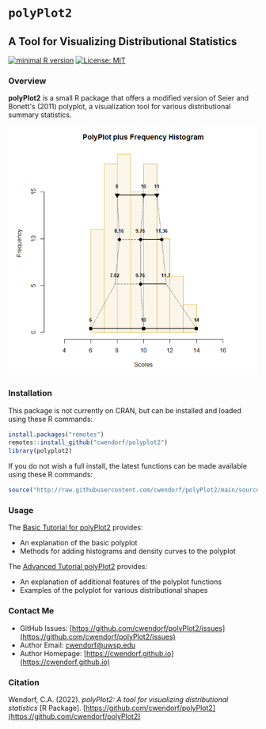 
# `polyPlot2` 

## A Tool for Visualizing Distributional Statistics

[![minimal R version](https://img.shields.io/badge/R%3E%3D-3.6.2-6666ff.svg)](https://cran.r-project.org/)
[![License: MIT](https://img.shields.io/badge/License-MIT-blue.svg)](https://opensource.org/licenses/MIT)

### Overview

**polyPlot2** is a small R package that offers a modified version of Seier and Bonett's (2011) polyplot, a visualization tool for various distributional summary statistics.

<a href="https://github.com/cwendorf/polyPlot2">
<p align="center"><kbd><img src="docs/figures/polyPlot2CoverImage.png"></kbd></p>
</a>

### Installation

This package is not currently on CRAN, but can be installed and loaded using these R commands:

``` r
install.packages("remotes")
remotes::install_github("cwendorf/polyplot2")
library(polyplot2)
```

If you do not wish a full install, the latest functions can be made available using these R commands:

```r
source("http://raw.githubusercontent.com/cwendorf/polyPlot2/main/source-polyPlot2.R")
```

### Usage

The [Basic Tutorial for polyPlot2](./docs/polyPlot2Basic.md) provides:

- An explanation of the basic polyplot
- Methods for adding histograms and density curves to the polyplot

The [Advanced Tutorial polyPlot2](./docs/polyPlot2Advanced.md) provides:

- An explanation of additional features of the polyplot functions
- Examples of the polyplot for various distributional shapes

### Contact Me

- GitHub Issues: [https://github.com/cwendorf/polyPlot2/issues](https://github.com/cwendorf/polyPlot2/issues) 
- Author Email: [cwendorf@uwsp.edu](mailto:cwendorf@uwsp.edu)
- Author Homepage: [https://cwendorf.github.io](https://cwendorf.github.io)

### Citation

Wendorf, C.A. (2022). *polyPlot2: A tool for visualizing distributional statistics* [R Package]. [https://github.com/cwendorf/polyPlot2](https://github.com/cwendorf/polyPlot2)

